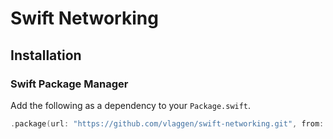# Swift Networking 

## Installation
### Swift Package Manager
Add the following as a dependency to your `Package.swift`.
```swift
.package(url: "https://github.com/vlaggen/swift-networking.git", from: "1.0.0"),
```
